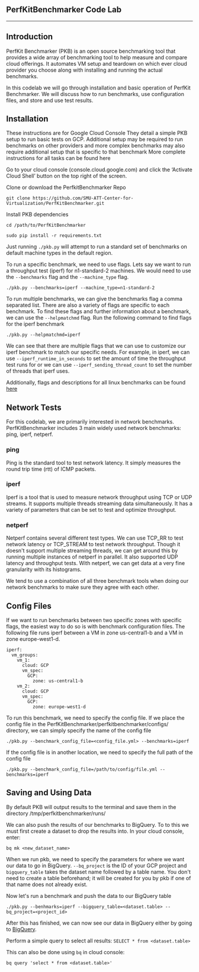 PerfKitBenchmarker Code Lab
--------------
--------------
## Introduction
PerfKit Benchmarker (PKB) is an open source benchmarking tool that provides a wide array of benchmarking tool to help measure and compare cloud offerings. It automates VM setup and teardown on which ever cloud provider you choose along with installing and running the actual benchmarks. 

In this codelab we will go through installation and basic operation of PerfKit Benchmarker. We will discuss how to run benchmarks, use configuration files, and store and use test results.

## Installation
These instructions are for Google Cloud Console
They detail a simple PKB setup to run basic tests on GCP. Additional setup may be required to run benchmarks on other providers and more complex benchmarks may also require additional setup that is specific to that benchmark
More complete instructions for all tasks can be found here

Go to your cloud console (console.cloud.google.com) and click the ‘Activate Cloud Shell’ button on the top right of the screen.

Clone or download the PerfkitBenchmarker Repo

    git clone https://github.com/SMU-ATT-Center-for-Virtualization/PerfKitBenchmarker.git

Install PKB dependencies

    cd /path/to/PerfKitBenchmarker
    
    sudo pip install -r requirements.txt

Just running `./pkb.py` will attempt to run a standard set of benchmarks on default machine types in the default region.

To run a specific benchmark, we need to use flags. Lets say we want to run a throughput test (iperf) for n1-standard-2 machines. We would need to use the `--benchmarks` flag and the `--machine_type` flag.

    ./pkb.py --benchmarks=iperf --machine_type=n1-standard-2
    
To run multiple benchmarks, we can give the benchmarks flag a comma separated list.
There are also a variety of flags are specific to each benchmark. To find these flags and further information about a benchmark, we can use the `--helpmatchmd` flag. Run the following command to find flags for the iperf benchmark

    ./pkb.py --helpmatchmd=iperf
    
We can see that there are multiple flags that we can use to customize our iperf benchmark to match our specific needs. For example, in iperf, we can use `--iperf_runtime_in_seconds` to set the amount of time the throughput test runs for or we can use `--iperf_sending_thread_count` to set the number of threads that iperf uses.

Additionally, flags and descriptions for all linux benchmarks can be found [here](https://github.com/SMU-ATT-Center-for-Virtualization/PerfKitBenchmarker/blob/master/testsuite_docs/linux_benchmarks.md)

## Network Tests

For this codelab, we are primarily interested in network benchmarks. PerfKitBenchmarker includes 3 main widely used network benchmarks: ping, iperf, netperf.

### ping
Ping is the standard tool to test network latency. It simply measures the round trip time (rtt) of ICMP packets.

### iperf
Iperf is a tool that is used to measure network throughput using TCP or UDP streams. It supports multiple threads streaming data simultaneously. It has a variety of parameters that can be set to test and optimize throughput. 

### netperf
Netperf contains several different test types. We can use TCP_RR to test network latency or TCP_STREAM to test network throughput. Though it doesn't support multiple streaming threads, we can get around this by running multiple instances of netperf in parallel. It also supported UDP latency and throughput tests. With netperf, we can get data at a very fine granularity with its histograms.

We tend to use a combination of all three benchmark tools when doing our network benchmarks to make sure they agree with each other.

## Config Files

If we want to run benchmarks between two specific zones with specific flags, the easiest way to do so is with benchmark configuration files. The following file runs iperf between a VM in zone us-central1-b and a VM in zone europe-west1-d.

    iperf:
      vm_groups:
        vm_1:
          cloud: GCP
          vm_spec:
            GCP: 
              zone: us-central1-b
        vm_2:
          cloud: GCP
          vm_spec:
            GCP: 
              zone: europe-west1-d

To run this benchmark, we need to specify the config file. If we place the config file in the PerfKitBenchmarker/perfkitbenchmarker/configs/ directory, we can simply specify the name of the config file

    ./pkb.py --benchmark_config_file=<config_file.yml> --benchmarks=iperf
    
If the config file is in another location, we need to specify the full path of the config file
 
    ./pkb.py --benchmark_config_file=/path/to/config/file.yml --benchmarks=iperf

## Saving and Using Data

By default PKB will output results to the terminal and save them in the directory /tmp/perfkitbenchmarker/runs/

We can also push the results of our benchmarks to BigQuery. To to this we must first create a dataset to drop the results into. In your cloud console, enter:

    bq mk <new_dataset_name>

When we run pkb, we need to specify the parameters for where we want our data to go in BigQuery. `--bq_project` is the ID of your GCP project and `bigquery_table` takes the dataset name followed by a table name. You don't need to create a table beforehand; it will be created for you by pkb if one of that name does not already exist.

Now let's run a benchmark and push the data to our BigQuery table

    ./pkb.py --benhmarks=iperf --bigquery_table=<dataset.table> --bq_project=<project_id>
    
After this has finished, we can now see our data in BigQuery either by going to [BigQuery](https://console.cloud.google.com/bigquery).

Perform a simple query to select all results: `SELECT * from <dataset.table>`

This can also be done using `bq` in cloud console:

    bq query 'select * from <dataset.table>'
    
 
